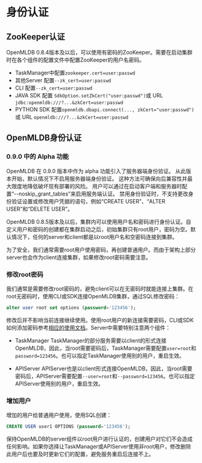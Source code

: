 # 身份认证

## ZooKeeper认证

OpenMLDB 0.8.4版本及以后，可以使用有密码的ZooKeeper。需要在启动集群时在各个组件的配置文件中配置ZooKeeper的用户名密码。

- TaskManager中配置`zookeeper.cert=user:passwd`
- 其他Server 配置`--zk_cert=user:passwd`
- CLI 配置`--zk_cert=user:passwd`
- JAVA SDK 配置 `SdkOption.setZkCert("user:passwd")`或 URL `jdbc:openmldb:///?...&zkCert=user:passwd`
- PYTHON SDK 配置`openmldb.dbapi.connect(..., zkCert="user:passwd")`或 URL `openmldb:///?...&zkCert=user:passwd`

## OpenMLDB身份认证

### 0.9.0 中的 Alpha 功能
OpenMLDB 在 0.9.0 版本中作为 alpha 功能引入了服务器端身份验证。 从此版本开始，默认情况下不启用服务器端身份验证。 这种方法可确保向后兼容性并最大限度地降低破坏现有部署的风险。 用户可以通过在启动客户端和服务器时配置“--noskip_grant_tables”来启用服务端认证。 禁用身份验证时，不支持更改身份验证设置或修改用户凭据的语句，例如“CREATE USER”、“ALTER USER”和“DELETE USER”。

OpenMLDB 0.8.5版本及以后，集群内可以使用用户名和密码进行身份认证。自定义用户和密码的创建都在集群启动之后，初始集群只有root用户，密码为空。默认情况下，任何的server和client都是以root用户名和空密码连接到集群。

为了安全，我们通常需要root用户使用密码，再创建普通用户。而由于架构上部分server也会作为client连接集群，如果修改root密码需要注意。

### 修改root密码

我们通常是需要修改root密码的，避免client可以在无密码时就能连接上集群。在root无密码时，使用CLI或SDK连接OpenMLDB集群，通过SQL修改密码：
```sql
alter user root set options (password='123456');
```
修改后并不影响当前连接继续使用。使用root用户的新连接需要密码，CLI或SDK如何添加密码参考[相应的使用文档](../quickstart/)。Server中需要特别注意两个组件：

- TaskManager
TaskManager的部分服务需要以client的形式连接OpenMLDB，因此，当root需要密码后，TaskManager需要配置`user=root`和`password=123456`。也可以指定TaskManager使用别的用户，重启生效。

- APIServer
APIServer也是以client形式连接OpenMLDB，因此，当root需要密码后，APIServer需要配置`--user=root`和`--password=123456`。也可以指定APIServer使用别的用户，重启生效。

### 增加用户

增加的用户给普通用户使用，使用SQL创建：
```sql
CREATE USER user1 OPTIONS (password='123456');
```

保持OpenMLDB的server组件以root用户进行认证的，创建用户对它们不会造成任何影响。如果你选择让TaskManager或APIServer使用非root用户，修改删除此用户后也要及时更新它们的配置，避免服务重启后连接不上。
